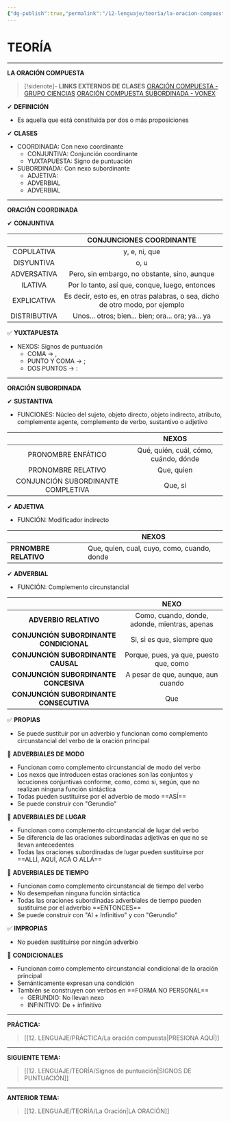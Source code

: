 ```yaml
---
{"dg-publish":true,"permalink":"/12-lenguaje/teoria/la-oracion-compuesta/","tags":["Lenguaje","Teoría","UNMSM"]}
---
```


# TEORÍA
---
**LA ORACIÓN COMPUESTA** 

>[!sidenote]- **LINKS EXTERNOS DE CLASES** 
>[ORACIÓN COMPUESTA - GRUPO CIENCIAS](https://www.youtube.com/watch?v=z7Kk3pvI_8g&t=3s) 
>[ORACIÓN COMPUESTA SUBORDINADA - VONEX](https://www.youtube.com/watch?v=cxZTBikaqi8)

✔ **DEFINICIÓN**
- Es aquella que está constituida por dos o más proposiciones 

✔ **CLASES**
- COORDINADA: Con nexo coordinante
	- CONJUNTIVA: Conjunción coordinante
	- YUXTAPUESTA: Signo de puntuación
- SUBORDINADA: Con nexo subordinante
	- ADJETIVA:
	- ADVERBIAL
	- ADVERBIAL

---
**ORACIÓN COORDINADA** 

✔ **CONJUNTIVA** 

|              |                         **CONJUNCIONES COORDINANTE**                         |
|:------------:|:----------------------------------------------------------------------------:|
|  COPULATIVA  |                                y, e, ni, que                                 |
|  DISYUNTIVA  |                                     o, u                                     |
| ADVERSATIVA  |                 Pero, sin embargo, no obstante, sino, aunque                 |
|   ILATIVA    |                Por lo tanto, así que, conque, luego, entonces                |
| EXPLICATIVA  | Es decir, esto es, en otras palabras, o sea, dicho de otro modo, por ejemplo |
| DISTRIBUTIVA |              Unos... otros; bien... bien; ora... ora; ya... ya               |

✅ **YUXTAPUESTA**
- NEXOS: Signos de puntuación
	- COMA → ,
	- PUNTO Y COMA → ;
	- DOS PUNTOS → :

---
**ORACIÓN SUBORDINADA** 

✔ **SUSTANTIVA** 
- FUNCIONES: Núcleo del sujeto, objeto directo, objeto indirecto, atributo, complemente agente, complemento de verbo, sustantivo o adjetivo 

|                                    |               **NEXOS**               |
|:----------------------------------:|:-------------------------------------:|
|         PRONOMBRE ENFÁTICO         | Qué, quién, cuál, cómo, cuándo, dónde |
|         PRONOMBRE RELATIVO         |              Que, quien               |
| CONJUNCIÓN SUBORDINANTE COMPLETIVA |                Que, si                |

✔ **ADJETIVA** 
- FUNCIÓN: Modificador indirecto

|                       | **NEXOS**                                   |
| --------------------- | ------------------------------------------- |
| **PRNOMBRE RELATIVO** | Que, quien, cual, cuyo, como, cuando, donde |

✔ **ADVERBIAL** 
- FUNCIÓN: Complemento circunstancial 

|                                         |                   **NEXO**                    |
|:---------------------------------------:|:---------------------------------------------:|
|          **ADVERBIO RELATIVO**          | Como, cuando, donde, adonde, mientras, apenas |
| **CONJUNCIÓN SUBORDINANTE CONDICIONAL** |          Si, si es que, siempre que           |
|   **CONJUNCIÓN SUBORDINANTE CAUSAL**    |    Porque, pues, ya que, puesto que, como     |
|  **CONJUNCIÓN SUBORDINANTE CONCESIVA**  |      A pesar de que, aunque, aun cuando       |
| **CONJUNCIÓN SUBORDINANTE CONSECUTIVA** |                      Que                      |

✅ **PROPIAS**
- Se puede sustituir por un adverbio y funcionan como complemento circunstancial del verbo de la oración principal 

🔹 **ADVERBIALES DE MODO**
- Funcionan como complemento circunstancial de modo del verbo
- Los nexos que introducen estas oraciones son las conjuntos y locuciones conjuntivas conforme, como, como si, según, que no realizan ninguna función sintáctica 
- Todas pueden sustituirse por el adverbio de modo ==ASÍ== 
- Se puede construir con "Gerundio"

🔹 **ADVERBIALES DE LUGAR** 
- Funcionan como complemento circunstancial de lugar del verbo
- Se diferencia de las oraciones subordinadas adjetivas en que no se llevan antecedentes
- Todas las oraciones subordinadas de lugar pueden sustituirse por ==ALLÍ, AQUÍ, ACÁ O ALLÁ== 

🔹 **ADVERBIALES DE TIEMPO** 
- Funcionan como complemento circunstancial de tiempo del verbo
- No desempeñan ninguna función sintáctica
- Todas las oraciones subordinadas adverbiales de tiempo pueden sustituirse por el adverbio ==ENTONCES== 
- Se puede construir con "Al + Infinitivo" y con "Gerundio"

✅ **IMPROPIAS** 
- No pueden sustituirse por ningún adverbio

🔹 **CONDICIONALES**
- Funcionan como complemento circunstancial condicional de la oración principal
- Semánticamente expresan una condición 
- También se construyen con verbos en ==FORMA NO PERSONAL== 
	- GERUNDIO: No llevan nexo
	- INFINITIVO: De + infinitivo

---
**PRÁCTICA:** 
>[[12. LENGUAJE/PRÁCTICA/La oración compuesta\|PRESIONA AQUÍ]]

---
**SIGUIENTE TEMA:** 
>[[12. LENGUAJE/TEORÍA/Signos de puntuación\|SIGNOS DE PUNTUACIÓN]]

---
**ANTERIOR TEMA:** 
>[[12. LENGUAJE/TEORÍA/La Oración\|LA ORACIÓN]]

